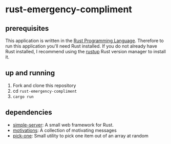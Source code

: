 # rust-emergency-compliment

## prerequisites

This application is written in the [Rust Programming Language](https://www.rust-lang.org/en-US/).
Therefore to run this application you'll need Rust installed. If you do not already have Rust 
installed, I recommend using the [rustup](https://www.rustup.rs/) Rust version manager to install it.

## up and running

1. Fork and clone this repository
2. cd `rust-emergency-compliment`
3. `cargo run`

## dependencies

- [simple-server]: A small web framework for Rust.
- [motivations]: A collection of motivating messages
- [pick-one]: Small utility to pick one item out of an array at random

[simple-server]: https://crates.io/crates/simple-server/
[motivations]: https://crates.io/crates/motivations
[pick-one]: https://crates.io/crates/pick-one
